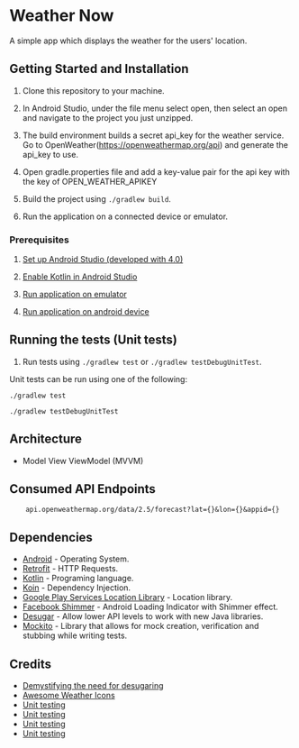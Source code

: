 Weather Now
==========

A simple app which displays the weather for the users' location.



## Getting Started and Installation

1. Clone this repository to your machine.

2. In Android Studio, under the file menu select open, then select an open and navigate to the project you just unzipped.

3. The build environment builds a secret api_key for the weather service. Go to OpenWeather(https://openweathermap.org/api) and generate the api_key to use.

4. Open gradle.properties file and add a key-value pair for the api key with the key of OPEN_WEATHER_APIKEY

4. Build the project using `./gradlew build`.

5. Run the application on a connected device or emulator.


### Prerequisites

1. [Set up Android Studio (developed with 4.0)](https://developer.android.com/studio/install)

2. [Enable Kotlin in Android Studio](https://medium.com/@elye.project/setup-kotlin-for-android-studio-1bffdf1362e8)

3. [Run application on emulator](https://developer.android.com/studio/run/emulator)

4. [Run application on android device](https://developer.android.com/studio/run/device)


## Running the tests (Unit tests)

1. Run tests using `./gradlew test` or `./gradlew testDebugUnitTest`.

Unit tests can be run using one of the following:
~~~~
./gradlew test
~~~~

~~~~
./gradlew testDebugUnitTest
~~~~


## Architecture
* Model View ViewModel (MVVM)


## Consumed API Endpoints

```
    api.openweathermap.org/data/2.5/forecast?lat={}&lon={}&appid={}
```


## Dependencies

* [Android](https://www.android.com/) - Operating System.
* [Retrofit](https://square.github.io/retrofit/) - HTTP Requests.
* [Kotlin](https://kotlinlang.org/) - Programing language.
* [Koin](https://insert-koin.io/) - Dependency Injection.
* [Google Play Services Location Library](https://developers.google.com/android/guides/setup) - Location library.
* [Facebook Shimmer](https://github.com/facebook/shimmer-android) - Android Loading Indicator with Shimmer effect.
* [Desugar](https://mvnrepository.com/artifact/com.android.tools/desugar_jdk_libs/1.1.5) - Allow lower API levels to work with new Java libraries.
* [Mockito](https://javadoc.io/doc/org.mockito/mockito-core/2.23.0/org/mockito/Mockito.html) - Library that allows for mock creation, verification and stubbing while writing tests.


## Credits
* [Demystifying the need for desugaring](https://blog.mindorks.com/desugaring-in-android)
* [Awesome Weather Icons](https://erikflowers.github.io/weather-icons/)
* [Unit testing](https://medium.com/swlh/unit-testing-with-kotlin-coroutines-the-android-way-19289838d257)
* [Unit testing](https://medium.com/swlh/unit-testing-with-kotlin-coroutines-the-android-way-19289838d257)
* [Unit testing](https://medium.com/@iamanbansal/testing-viewmodel-livedata-4a62f34e7c26)
* [Unit testing](https://www.geeksforgeeks.org/unit-testing-of-viewmodel-with-kotlin-coroutines-and-livedata-in-android/)